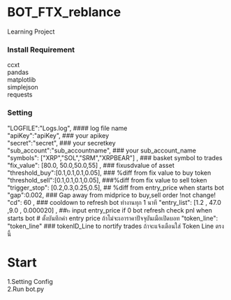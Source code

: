 # BOT_FTX_reblance
 Learning Project

### Install Requirement ###
ccxt  
pandas  
matplotlib  
simplejson  
requests  


  
### Setting ###   
  "LOGFILE":"Logs.log",             #### log file name   
  "apiKey":"apiKey",                ### your apikey  
  "secret":"secret",                ### your secretkey  
  "sub_account":"sub_accountname",                 ### your sub_account_name   
  "symbols": ["XRP","SOL","SRM","XRPBEAR"] ,                 ### basket symbol to trades 
  "fix_value": [80.0, 50.0,50.0,55] ,                 ### fixusdvalue of asset  
  "threshold_buy":[0.1,0.1,0.1,0.05],                 ### %diff from fix value to buy token   
  "threshold_sell":[0.1,0.1,0.1,0.05],                ###%diff from fix value to sell token   
  "trigger_stop": [0.2,0.3,0.25,0.5],                 ## %diff from entry_price when starts bot     
  "gap":0.002,                                        ### Gap away from midprice to buy,sell order  !not change!  
  "cd": 60 ,                                          ### cooldown to refresh bot ทำงานทุก 1 นาที
  "entry_list": [1.2 ,  47.0 ,9.0 , 0.000020] ,       ##๒ input entry_price if 0 bot refresh check pnl when starts bot # ตั้งบันทึกค่า entry price ถ้าไม่จะเอาราคาปัจจุบันเมือเปิดบอท
  "token_line": "token_line"                          ###  tokenID_Line to nortify trades  ถ้าจะแจ้งเตือนใส่ Token Line ตรงนี้

# Start #
 1.Setting Config  
 2.Run bot.py  

